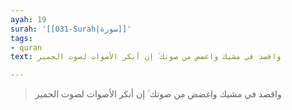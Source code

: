 ```yaml
---
ayah: 19
surah: '[[031-Surah|سورة]]'
tags:
- quran
text: واقصد في مشيك واغضض من صوتك ۚ إن أنكر الأصوات لصوت الحمير

---
```

> واقصد في مشيك واغضض من صوتك ۚ إن أنكر الأصوات لصوت الحمير

